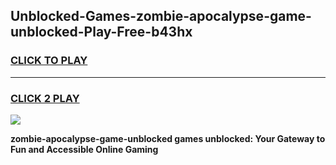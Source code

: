 
## Unblocked-Games-zombie-apocalypse-game-unblocked-Play-Free-b43hx
<h3>
<a href="https://premium76.site?title=zombie-apocalypse-game-unblocked&ref=22A">CLICK TO PLAY</a></h3>
<hr>

<h3>
<a href="https://premium76.site?title=zombie-apocalypse-game-unblocked&ref=22A">CLICK 2 PLAY</a>
  
</h3>

<a href="https://premium76.site?title=zombie-apocalypse-game-unblocked&ref=22A"><img src="https://clearcache.store/games.png"></a>


**zombie-apocalypse-game-unblocked games unblocked: Your Gateway to Fun and Accessible Online Gaming**
